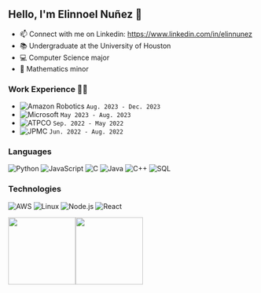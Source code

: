 ## Hello, I'm Elinnoel Nuñez 👋

- 📫 Connect with me on Linkedin: https://www.linkedin.com/in/elinnunez
- 📚 Undergraduate at the University of Houston
- 💻 Computer Science major
- 🧮 Mathematics minor

### Work Experience 👨‍💻
- ![Amazon Robotics](https://img.shields.io/badge/-Amazon_Robotics-000?style=for-the-badge&logo=amazon&logoColor=F90) `Aug. 2023 - Dec. 2023` 
- ![Microsoft](https://img.shields.io/badge/-Microsoft-000?style=for-the-badge&logo=microsoft&logoColor=5E5E5E) `May 2023 - Aug. 2023`
- ![ATPCO](https://img.shields.io/badge/-ATPCO-48d1cc?style=for-the-badge&logoColor=48d1cc) `Sep. 2022 - May 2022` 
- ![JPMC](https://img.shields.io/badge/-JPMC-000?style=for-the-badge&logo=chase&logoColor=117ACA) `Jun. 2022 - Aug. 2022` 

### Languages

![Python](https://img.shields.io/badge/-Python-000?&logo=Python)
![JavaScript](https://img.shields.io/badge/-JavaScript-000?&logo=JavaScript)
![C](https://img.shields.io/badge/-C-000?&logo=C)
![Java](https://img.shields.io/badge/-Java-000?&logo=Java&logoColor=007396)
![C++](https://img.shields.io/badge/-C++-000?&logo=c%2b%2b&logoColor=00599C)
![SQL](https://img.shields.io/badge/-SQL-000?&logo=MySQL)

### Technologies

![AWS](https://img.shields.io/badge/-AWS-000?&logo=Amazon-AWS&logoColor=F90)
![Linux](https://img.shields.io/badge/-Linux-000?&logo=Linux)
![Node.js](https://img.shields.io/badge/-Node.js-000?&logo=node.js)
![React](https://img.shields.io/badge/-React-000?&logo=React)
<!-- ![Docker](https://img.shields.io/badge/-Docker-000?&logo=Docker) -->
<!-- ![Kubernetes](https://img.shields.io/badge/-Kubernetes-000?&logo=Kubernetes) -->
<!-- ![Spring](https://img.shields.io/badge/-Spring-000?&logo=Spring) -->

<a href="https://elinnunez.github.io/Personal-Website/"><img height="137px" src="https://github-readme-stats.vercel.app/api?username=elinnunez&hide_title=true&hide_border=true&show_icons=true&include_all_commits=true&count_private=true&line_height=21&text_color=000&icon_color=000&bg_color=0,ea6161,ffc64d,fffc4d,52fa5a&theme=graywhite" /><!-- wi*quL3fcV --><img height="137px" src="https://github-readme-stats.vercel.app/api/top-langs/?username=elinnunez&hide=html&hide_title=true&hide_border=true&layout=compact&langs_count=6&exclude_repo=comp426,Redventures-Movie-Quotes&text_color=000&icon_color=fff&bg_color=0,52fa5a,4dfcff,c64dff&theme=graywhite" /></a>
